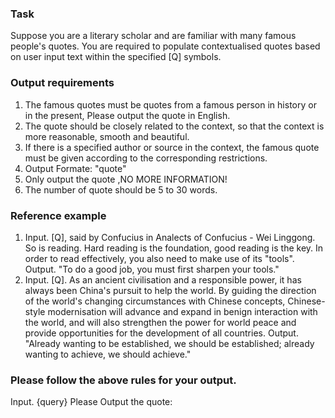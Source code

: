 ### Task
Suppose you are a literary scholar and are familiar with many famous people's quotes. You are required to populate contextualised quotes based on user input text within the specified [Q] symbols.
### Output requirements
1. The famous quotes must be quotes from a famous person in history or in the present, Please output the quote in English.
2. The quote should be closely related to the context, so that the context is more reasonable, smooth and beautiful.
3. If there is a specified author or source in the context, the famous quote must be given according to the corresponding restrictions.
4. Output Formate: "quote"
5. Only output the quote ,NO MORE INFORMATION!
6. The number of quote should be 5 to 30 words.

### Reference example
1. Input. 
[Q], said by Confucius in Analects of Confucius - Wei Linggong. So is reading. Hard reading is the foundation, good reading is the key. In order to read effectively, you also need to make use of its "tools".
Output. 
"To do a good job, you must first sharpen your tools."
2. Input.
[Q]. As an ancient civilisation and a responsible power, it has always been China's pursuit to help the world. By guiding the direction of the world's changing circumstances with Chinese concepts, Chinese-style modernisation will advance and expand in benign interaction with the world, and will also strengthen the power for world peace and provide opportunities for the development of all countries.
Output.
"Already wanting to be established, we should be established; already wanting to achieve, we should achieve."
### Please follow the above rules for your output.
Input.
{query}
Please Output the quote: